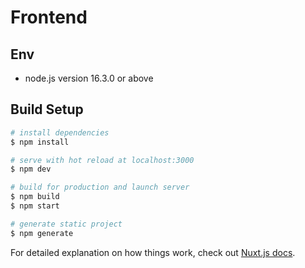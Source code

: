 # Frontend

## Env

- node.js version 16.3.0 or above

## Build Setup

```bash
# install dependencies
$ npm install

# serve with hot reload at localhost:3000
$ npm dev

# build for production and launch server
$ npm build
$ npm start

# generate static project
$ npm generate
```

For detailed explanation on how things work, check out [Nuxt.js docs](https://nuxtjs.org).

